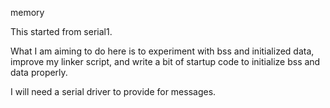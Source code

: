 memory

This started from serial1.

What I am aiming to do here is to experiment with bss
and initialized data, improve my linker script, and write
a bit of startup code to initialize bss and data properly.

I will need a serial driver to provide for messages.

